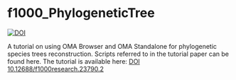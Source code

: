 # f1000_PhylogeneticTree

[![DOI](https://zenodo.org/badge/DOI/10.5281/zenodo.6037516.svg)](https://doi.org/10.5281/zenodo.6037516)

A tutorial on using OMA Browser and OMA Standalone for phylogenetic species trees reconstruction. Scripts referred to in the tutorial paper can be found here.
The tutorial is available here: [DOI 10.12688/f1000research.23790.2](https://doi.org/10.12688/f1000research.23790.2)
